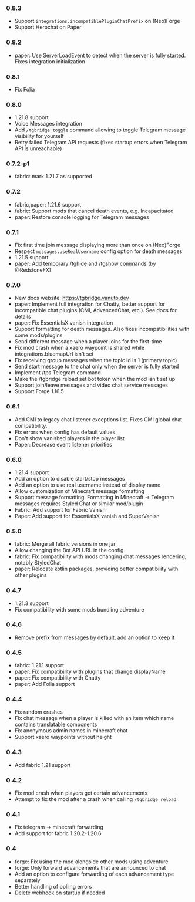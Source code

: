 ### 0.8.3

- Support `integrations.incompatiblePluginChatPrefix` on (Neo)Forge
- Support Herochat on Paper

### 0.8.2

- paper: Use ServerLoadEvent to detect when the server is fully started. Fixes integration initialization

### 0.8.1

- Fix Folia

### 0.8.0

- 1.21.8 support
- Voice Messages integration
- Add `/tgbridge toggle` command allowing to toggle Telegram message visibility for yourself
- Retry failed Telegram API requests (fixes startup errors when Telegram API is unreachable)

### 0.7.2-p1

- fabric: mark 1.21.7 as supported

### 0.7.2

- fabric,paper: 1.21.6 support
- fabric: Support mods that cancel death events, e.g. Incapacitated
- paper: Restore console logging for Telegram messages

### 0.7.1

- Fix first time join message displaying more than once on (Neo)Forge
- Respect `messages.useRealUsername` config option for death messages
- 1.21.5 support
- paper: Add temporary /tghide and /tgshow commands (by @RedstoneFX)

### 0.7.0

- New docs website: https://tgbridge.vanutp.dev
- paper: Implement full integration for Chatty, better support for incompatible chat plugins (CMI, AdvancedChat, etc.). See docs for details
- paper: Fix EssentialsX vanish integration
- Support formatting for death messages. Also fixes incompatibilities with some mods/plugins
- Send different message when a player joins for the first-time
- Fix mod crash when a xaero waypoint is shared while integrations.bluemapUrl isn't set
- Fix receiving group messages when the topic id is 1 (primary topic)
- Send start message to the chat only when the server is fully started
- Implement /tps Telegram command
- Make the /tgbridge reload set bot token when the mod isn't set up
- Support join/leave messages and video chat service messages
- Support Forge 1.16.5

### 0.6.1

- Add CMI to legacy chat listener exceptions list. Fixes CMI global chat compatibility.
- Fix errors when config has default values
- Don't show vanished players in the player list
- Paper: Decrease event listener priorities

### 0.6.0

- 1.21.4 support
- Add an option to disable start/stop messages
- Add an option to use real username instead of display name
- Allow customization of Minecraft message formatting
- Support message formatting. Formatting in Minecraft -> Telegram messages requires Styled Chat or similar mod/plugin
- Fabric: Add support for Fabric Vanish
- Paper: Add support for EssentialsX vanish and SuperVanish

### 0.5.0

- fabric: Merge all fabric versions in one jar
- Allow changing the Bot API URL in the config
- fabric: Fix compatibility with mods changing chat messages rendering, notably StyledChat
- paper: Relocate kotlin packages, providing better compatibility with other plugins

### 0.4.7

- 1.21.3 support
- Fix compatibility with some mods bundling adventure

### 0.4.6

- Remove prefix from messages by default, add an option to keep it

### 0.4.5

- fabric: 1.21.1 support
- paper: Fix compatibility with plugins that change displayName
- paper: Fix compatibility with Chatty
- paper: Add Folia support

### 0.4.4

- Fix random crashes
- Fix chat message when a player is killed with an item which name contains translatable components
- Fix anonymous admin names in minecraft chat
- Support xaero waypoints without height

### 0.4.3

- Add fabric 1.21 support

### 0.4.2

- Fix mod crash when players get certain advancements
- Attempt to fix the mod after a crash when calling `/tgbridge reload`

### 0.4.1

- Fix telegram -> minecraft forwarding
- Add support for fabric 1.20.2-1.20.6

### 0.4

- forge: Fix using the mod alongside other mods using adventure
- forge: Only forward advancements that are announced to chat
- Add an option to configure forwarding of each advancement type separately
- Better handling of polling errors
- Delete webhook on startup if needed
